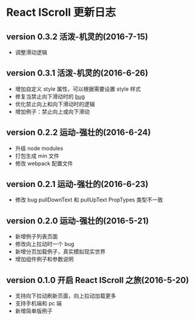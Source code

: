 # React IScroll 更新日志

## version 0.3.2 活泼-机灵的(2016-7-15)

* 调整滑动逻辑

## version 0.3.1 活泼-机灵的(2016-6-26)

* 增加自定义 style 属性，可以根据需要设置 style 样式
* 修复当禁止向下滑动时的 [bug](https://github.com/reactjs-ui/reactjs-iscroll/issues/1) 
* 优化禁止向上和向下滑动时的逻辑
* 增加例子：禁止向上或向下滑动

## version 0.2.2 运动-强壮的(2016-6-24)

* 升级 node modules
* 打包生成 min 文件
* 修改 webpack 配置文件

## version 0.2.1 运动-强壮的(2016-6-23)

* 修改 bug pullDownText 和 pullUpText PropTypes 类型不一致

## version 0.2.0 运动-强壮的(2016-5-21)

* 新增例子列表页面
* 修改向上拉动时一个 bug
* 新增分页加载例子，真实模拟现实世界
* 增加组件例子和参数说明

## version 0.1.0  开启 React IScroll 之旅(2016-5-20)

* 支持向下拉动刷新页面，向上拉动加载更多
* 支持手机端和 pc 端
* 新增简单版例子

